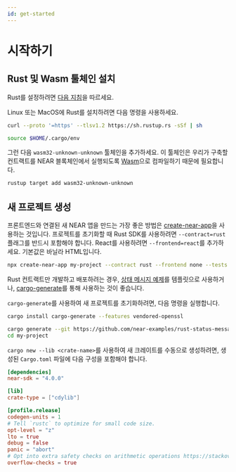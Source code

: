```yaml
---
id: get-started
---
```


# 시작하기

## Rust 및 Wasm 툴체인 설치

Rust를 설정하려면 [다음 지침](https://doc.rust-lang.org/book/ch01-01-installation.html)을 따르세요.

Linux 또는 MacOS에 Rust를 설치하려면 다음 명령을 사용하세요.

```bash
curl --proto '=https' --tlsv1.2 https://sh.rustup.rs -sSf | sh

source $HOME/.cargo/env
```

그런 다음 `wasm32-unknown-unknown` 툴체인을 추가하세요. 이 툴체인은 우리가 구축할 컨트랙트를 NEAR 블록체인에서 실행되도록 [Wasm](https://webassembly.org/)으로 컴파일하기 때문에 필요합니다.

```bash
rustup target add wasm32-unknown-unknown
```

## 새 프로젝트 생성

프론트엔드와 연결된 새 NEAR 앱을 만드는 가장 좋은 방법은 [create-near-app](https://github.com/near/create-near-app)을 사용하는 것입니다. 프로젝트를 초기화할 때 Rust SDK를 사용하려면 `--contract=rust` 플래그를 반드시 포함해야 합니다. React를 사용하려면 `--frontend=react`를 추가하세요. 기본값은 바닐라 HTML입니다.

```bash
npx create-near-app my-project --contract rust --frontend none --tests rust
```

Rust 컨트랙트만 개발하고 배포하려는 경우, [상태 메시지 예제](https://github.com/near-examples/rust-status-message)를 템플릿으로 사용하거나, [cargo-generate](https://github.com/cargo-generate/cargo-generate)를 통해 사용하는 것이 좋습니다.

`cargo-generate`를 사용하여 새 프로젝트를 초기화하려면, 다음 명령을 실행합니다.

```bash
cargo install cargo-generate --features vendored-openssl

cargo generate --git https://github.com/near-examples/rust-status-message --name my-project
cd my-project
```

`cargo new --lib <crate-name>`를 사용하여 새 크레이트를 수동으로 생성하려면, 생성된 `Cargo.toml` 파일에 다음 구성을 포함해야 합니다.

```toml
[dependencies]
near-sdk = "4.0.0"

[lib]
crate-type = ["cdylib"]

[profile.release]
codegen-units = 1
# Tell `rustc` to optimize for small code size.
opt-level = "z"
lto = true
debug = false
panic = "abort"
# Opt into extra safety checks on arithmetic operations https://stackoverflow.com/a/64136471/249801
overflow-checks = true
```
